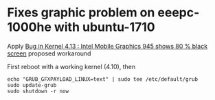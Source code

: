 # Fixes graphic problem on eeepc-1000he with ubuntu-1710

Apply [Bug in Kernel 4.13 : Intel Mobile Graphics 945 shows 80 % black screen][] proposed workaround

First reboot with a working kernel (4.10), then

```
echo "GRUB_GFXPAYLOAD_LINUX=text" | sudo tee /etc/default/grub
sudo update-grub
sudo shutdown -r now
```

[Bug in Kernel 4.13 : Intel Mobile Graphics 945 shows 80 % black screen]:
	https://bugs.launchpad.net/ubuntu/+source/linux/+bug/1724639 "bugs.launchpad.net"

